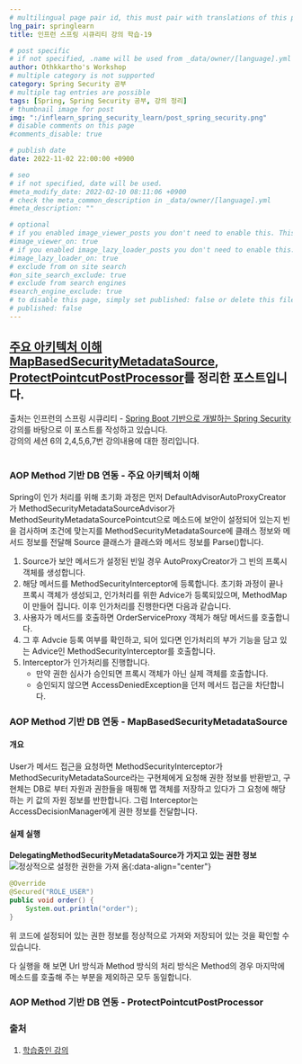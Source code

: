 ```yaml
---
# multilingual page pair id, this must pair with translations of this page. (This name must be unique)
lng_pair: springlearn
title: 인프런 스프링 시큐리티 강의 학습-19

# post specific
# if not specified, .name will be used from _data/owner/[language].yml
author: Othkkartho's Workshop
# multiple category is not supported
category: Spring Security 공부
# multiple tag entries are possible
tags: [Spring, Spring Security 공부, 강의 정리]
# thumbnail image for post
img: ":/inflearn_spring_security_learn/post_spring_security.png"
# disable comments on this page
#comments_disable: true

# publish date
date: 2022-11-02 22:00:00 +0900

# seo
# if not specified, date will be used.
#meta_modify_date: 2022-02-10 08:11:06 +0900
# check the meta_common_description in _data/owner/[language].yml
#meta_description: ""

# optional
# if you enabled image_viewer_posts you don't need to enable this. This is only if image_viewer_posts = false
#image_viewer_on: true
# if you enabled image_lazy_loader_posts you don't need to enable this. This is only if image_lazy_loader_posts = false
#image_lazy_loader_on: true
# exclude from on site search
#on_site_search_exclude: true
# exclude from search engines
#search_engine_exclude: true
# to disable this page, simply set published: false or delete this file
# published: false
---
```


<!-- outline-start -->

[주요 아키텍처 이해](#aop-method-기반-db-연동---주요-아키텍처-이해) [MapBasedSecurityMetadataSource](#aop-method-기반-db-연동---mapbasedsecuritymetadatasource), [ProtectPointcutPostProcessor](#aop-method-기반-db-연동---protectpointcutpostprocessor)를 정리한 포스트입니다.
--------------------------------------

출처는 인프런의 스프링 시큐리티 - [Spring Boot 기반으로 개발하는 Spring Security](https://www.inflearn.com/course/%EC%BD%94%EC%96%B4-%EC%8A%A4%ED%94%84%EB%A7%81-%EC%8B%9C%ED%81%90%EB%A6%AC%ED%8B%B0)강의를 바탕으로 이 포스트를 작성하고 있습니다.<br>
강의의 세션 6의 2,4,5,6,7번 강의내용에 대한 정리입니다.<br><br>

<!-- outline-end -->

### AOP Method 기반 DB 연동 - 주요 아키텍처 이해
Spring이 인가 처리를 위해 초기화 과정은 먼저 DefaultAdvisorAutoProxyCreator가 MethodSecurityMetadataSourceAdvisor가 MethodSeurityMetadataSourcePointcut으로 메소드에 보안이 설정되어 있는지 빈을 검사하며 조건에 맞는지를 MethodSecurityMetadataSource에 클래스 정보와 메서드 정보를 전달해 Source 클래스가 클래스와 메서드 정보를 Parse()합니다. 
1. Source가 보안 메서드가 설정된 빈일 경우 AutoProxyCreator가 그 빈의 프록시 객체를 생성합니다.
2. 해당 메서드를 MethodSecurityInterceptor에 등록합니다.
초기화 과정이 끝나 프록시 객체가 생성되고, 인가처리를 위한 Advice가 등록되있으며, MethodMap이 만들어 집니다. 이후 인가처리를 진행한다면 다음과 같습니다.
1. 사용자가 메서드를 호출하면 OrderServiceProxy 객체가 해당 메서드를 호출합니다.
2. 그 후 Advcie 등록 여부를 확인하고, 되어 있다면 인가처리의 부가 기능을 담고 있는 Advice인 MethodSecurityInterceptor를 호출합니다.
3. Interceptor가 인가처리를 진행합니다.
    - 만약 권한 심사가 승인되면 프록시 객체가 아닌 실제 객체를 호출합니다.
    - 승인되지 않으면 AccessDeniedException을 던저 메서드 접근을 차단합니다.

### AOP Method 기반 DB 연동 - MapBasedSecurityMetadataSource
#### 개요
User가 메서드 접근을 요청하면 MethodSecurityInterceptor가 MethodSecurityMetadataSource라는 구현체에게 요청해 권한 정보를 반환받고, 구현체는 DB로 부터 자원과 권한들을 매핑해 맵 객체를 저장하고 있다가 그 요청에 해당하는 키 값의 자원 정보를 반한합니다. 그럼 Interceptor는 AccessDecisionManager에게 권한 정보를 전달합니다.   

#### 실제 실행
**DelegatingMethodSecurityMetadataSource가 가지고 있는 권한 정보**
![정상적으로 설정한 권한을 가져 옴](:/inflearn_spring_security_learn/5s/18/abstract_attrs.JPG){:data-align="center"}
```java
@Override
@Secured("ROLE_USER")
public void order() {
    System.out.println("order");
}
```
위 코드에 설정되어 있는 권한 정보를 정상적으로 가져와 저장되어 있는 것을 확인할 수 있습니다.   <br>

다 실행을 해 보면 Url 방식과 Method 방식의 처리 방식은 Method의 경우 마지막에 메소드를 호출해 주는 부분을 제외하곤 모두 동일합니다.

####

### AOP Method 기반 DB 연동 - ProtectPointcutPostProcessor


### 출처
1. [학습중인 강의](https://www.inflearn.com/course/%EC%BD%94%EC%96%B4-%EC%8A%A4%ED%94%84%EB%A7%81-%EC%8B%9C%ED%81%90%EB%A6%AC%ED%8B%B0)